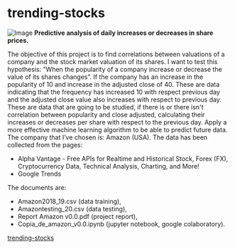 # trending-stocks
![Image](https://github.com/nazaretserrano/trending-stocks/blob/master/tending.png)
**Predictive analysis of daily increases or decreases in share prices.**

The objective of this project is to find correlations between valuations of a company and the stock market valuation of its shares. I want to test this hypothesis: "When the popularity of a company increase or decrease  the value of its shares changes”.
If the company has an increase in the popularity of 10 and increase in the adjusted close of 40. These  are  data indicating that the frequency has increased 10 with respect previous day and the adjusted close value also increases with respect to previous day. These are data that are going to be studied, if there is or there isn't correlation between popularity and close adjusted, calculating their increases or decreases per share with respect to the previous day. Apply a more effective machine learning algorithm to be able to predict future data.     
The company that I’ve chosen is: Amazon (USA). The data has been collected from the pages:
- Alpha Vantage - Free APIs for Realtime and Historical Stock, Forex (FX), Cryptocurrency Data, Technical Analysis, Charting, and More!
- Google Trends

The documents are:
- Amazon2018_19.csv (data training),
- Amazontesting_20.csv (data testing),
- Report Amazon v0.0.pdf (project report),
- Copia_de_amazon_v0.0.ipynb (jupyter notebook, google colaboratory).

[trending-stocks](https://github.com/nazaretserrano/trending-stocks)

